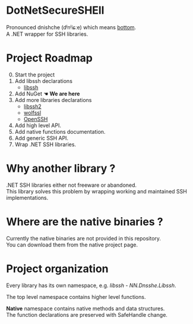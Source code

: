 # **D**ot**N**et**S**ecure**SHE**ll #

Pronounced dnishche (dʲnʲiɕːe) which means [bottom](https://en.wiktionary.org/wiki/%D0%B4%D0%BD%D0%B8%D1%89%D0%B5).  
A .NET wrapper for SSH libraries.

# Project Roadmap


0. Start the project
1. Add libssh declarations
    * [libssh](https://www.libssh.org/)
2. Add NuGet ☚ **We are here**
3. Add more libraries declarations
    * [libssh2](https://www.libssh2.org/)
    * [wolfssl](https://www.wolfssl.com/)
    * [OpenSSH](https://www.openssh.com/)
4. Add high level API.
5. Add native functions documentation.
6. Add generic SSH API.
7. Wrap .NET SSH libraries.

# Why another library ?

.NET SSH libraries either not freeware or abandoned.  
This library solves this problem by wrapping working and maintained SSH implementations.

# Where are the native binaries ?

Currently the native binaries are not provided in this repository.  
You can download them from the native project page.

# Project organization

Every library has its own namespace, e.g. *libssh* - *NN.Dnsshe.Libssh*.

The top level namespace contains higher level functions.

**Native** namespace contains native methods and data structures.  
The function declarations are preserved with SafeHandle change.  

